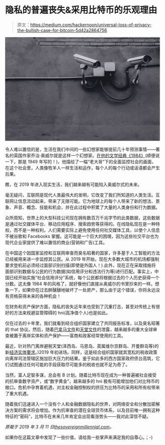 # 隐私的普遍丧失&采用比特币的乐观理由

> 原文：<https://medium.com/hackernoon/universal-loss-of-privacy-the-bullish-case-for-bitcoin-5d42a2864756>

![](img/ab321e90bb443b3faa1af82ba446057d.png)

令人难以置信的是，生活在我们中间的一些幻想家能够提前几十年预测事情——著名的英国作家乔治·奥威尔就是这样一个幻想家。[在他的文学经典《1984》](https://www.amazon.com/gp/product/0452262933/ref=as_li_tl?ie=UTF8&camp=1789&creative=9325&creativeASIN=0452262933&linkCode=as2&tag=hfenterprise-20&linkId=b3a001a41483325709772b9b0aa9dcef)(顺便说一下，那是 1949 年写的！)，他描绘了一幅“老大哥”下的全面监控社会的画面，在这个社会里，人类像牧羊人一样生活和运作，每个人的每个行动或话语都会产生后果。

瞧，在 2019 年进入现实生活，我们越来越有可能陷入奥威尔式的未来。

毫无疑问，互联网是现代人类最伟大的发明，它改变了我们所知道的人类生活。互联网让信息流动起来，带来了无限可能。它为地球上的每个人带来了新的想法、景象、声音、概念、技能和机会，并在此过程中积累了大量的人类身份和行为数据。

众所周知，世界上的大型科技公司现在拥有数百万千兆字节的此类数据，这些数据是通过社交媒体平台、移动应用程序、搜索趋势等获得的。在线隐私现在是一种特权，而不是一种权利，人们需要实际上避免使用任何社交媒体工具，以使个人信息不被谷歌和 Facebooks 掌握。这可能是一个巨大的困境，因为这些社交平台也为现代企业家提供了难以置信的商业(营销和广告)工具。

在中国这个因国家监控和互联网审查而臭名昭著的国家，许多基于人工智能的方法已经被用来进一步监控其公民。从 2019 年开始，现在大多数大城市的机场都强制要求登机前必须经过面部识别扫描(即使是外国人！).此外，现在正在采取措施将面部识别数据与公民的行为数据(如信用评分和违法行为等)进行匹配。事实上，中国已经开始实施“社会信用评分”系统，每个公民都将根据过去的个人历史获得一个分数。这太像 1984 年的风格了，就好像他们直接从奥威尔的书里抄来的一样。想象一下，如果你在过去醉醺醺地破坏了一处房产，那么由于这个错误，你将永远没有资格获得未来的各种机会！

在财务和资产保护方面，隐私的丧失近年来也受到了沉重打击，甚至对传统上有很好的方法来规避监管障碍的 hni(高净值个人)也是如此。

仅在过去的十年里，我们就看到经合组织国家建立了共同报告标准，以及臭名昭著的 that 协议。然后，随着[巴拿马文件](https://en.wikipedia.org/wiki/Panama_Papers)和[天堂文件](https://en.wikipedia.org/wiki/Paradise_Papers)的泄露，越来越多的重大全球审查被置于离岸实体和资产保护——富商和政客经常使用的工具。

最近，针对热门离岸避税天堂(泽西岛、马恩岛、英属维尔京群岛、开曼群岛等)的新[经济实体要求](https://home.kpmg/cn/en/home/insights/2019/01/china-tax-alert-06.html)。)2019 年初进场。同样，这是经合组织国家就其宽松的税收政策向离岸司法管辖区施加巨大压力的结果。鉴于如此多的西方国家政府债台高筑，它们试图通过任何可能的手段获取尽可能多的税收也就不足为奇了。

当然，富人足智多谋，总会有 B 计划。随着比特币现在成为一种普遍被社会接受的抗审查数字资产，或“数字黄金”，越来越多的 hni 极有可能增加他们对比特币的敞口。危机中孕育着机遇，对主权金融控制权的挤压为比特币的采用和所有权带来了重大机遇。

随着我们迅速进入一个没有个人和金融数据隐私的世界，对网络安全和分散加密解决方案的需求将会增加。作为抗审查的潜在全球货币体系，以及目前唯一拥有这种特征的“密码”，比特币在未来几年肯定会出现看涨势头——我对此深信不疑。

*原载于 2019 年 3 月 11 日*[*thesovereignmillennial.com*](https://thesovereignmillennial.com/2019/03/11/universal-loss-of-privacy-the-bullish-case-for-bitcoin/)*。*

如果你在这篇文章中发现了一些价值，请给我一些掌声来满足我的自尊心。；-)